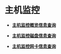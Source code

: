 # 主机监控<a name="ZH-CN_TOPIC_0000001398877792"></a>

-   **[主机监控概览信息查询](主机监控概览信息查询.md)**  

-   **[主机监控磁盘信息查询](主机监控磁盘信息查询.md)**  

-   **[主机监控网卡信息查询](主机监控网卡信息查询.md)**  


